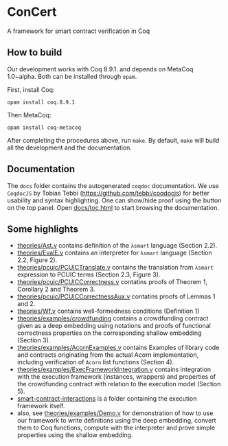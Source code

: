 # ConCert

A framework for smart contract verification in Coq

## How to build


Our development works with Coq 8.9.1. and depends on MetaCoq
1.0~alpha. Both can be installed through `opam`.

First, install Coq:

```
opam install coq.8.9.1
```

Then MetaCoq:

```
opam install coq-metacoq
```

After completing the procedures above, run `make`. By default, `make`
will build all the development and the documentation.

## Documentation

The `docs` folder contains the autogenerated `coqdoc`
documentation. We use `CoqdocJS` by Tobias Tebbi
(https://github.com/tebbi/coqdocjs) for better usability and syntax
highlighting. One can show/hide proof using the button on the top
panel. Open [docs/toc.html](./docs/toc.html) to start browsing the
documentation.

## Some highlights

* [theories/Ast.v](./theories/Ast.v) contains definition of the
  ``λsmart`` language (Section 2.2).
* [theories/EvalE.v](./theories/EvalE.v) contains an interpreter for
  ``λsmart`` language (Section 2.2, Figure 2).
* [theories/pcuic/PCUICTranslate.v](./theories/pcuic/PCUICTranslate.v)
    contains the translation from ``λsmart`` expression to PCUIC terms
    (Section 2.3, Figure 3).
* [theories/pcuic/PCUICCorrectness.v](./theories/pcuic/PCUICCorrectness.v)
  contatins proofs of Theorem 1, Corollary 2 and Theorem 3.
* [theories/pcuic/PCUICCorrectnessAux.v](./theories/pcuic/PCUICCorrectnessAux.v)
  contatins proofs of Lemmas 1 and 2.
* [theories/Wf.v](./theories/Wf.v) contains well-formedness conditions (Definition 1)
* [theories/examples/crowdfunding](./theories/examples/crowdfunding)
  contains a crowdfunding contract given as a deep embedding using
  notations and proofs of functional correctness properties on the
  corresponding shallow embedding (Section 3).
* [theories/examples/AcornExamples.v](./theories/examples/AcornExamples.v)
  contains Examples of library code and contracts originating from the
  actual Acorn implementation, including verification of ``Acorn``
  list functions (Section 4).
* [theories/examples/ExecFrameworkIntegration.v](./theories/examples/ExecFrameworkIntegration.v)
  contains integration with the execution framework (instances,
  wrappers) and properties of the crowdfunding contract with relation
  to the execution model (Section 5).
* [smart-contract-interactions](./smart-contract-interactions/) is a
  folder containing the execution framework itself.
* also, see [theories/examples/Demo.v](theories/examples/Demo.v) for
  demonstration of how to use our framework to write definitions using
  the deep embedding, convert them to Coq functions, compute with the
  interpreter and prove simple properties using the shallow embedding.
